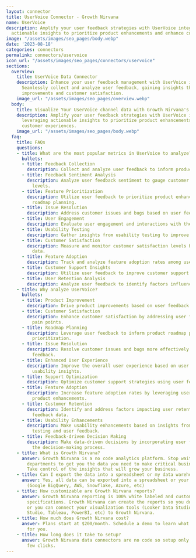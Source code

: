 ```yaml
---
layout: connector
title: UserVoice Connector - Growth Nirvana
name: UserVoice
description: Amplify your user feedback strategies with UserVoice integration, leveraging
  actionable insights to prioritize product enhancements and enhance customer experiences.
image: "/assets/images/seo_pages/body.webp"
date: '2023-08-18'
categories: connectors
permalink: connectors/uservoice
icon_url: "/assets/images/seo_pages/connectors/uservoice"
sections:
  overview:
    title: UserVoice Data Connector
    description: Enhance your user feedback management with UserVoice integration.
      Seamlessly collect and analyze user feedback, gaining insights that drive product
      improvements and customer satisfaction.
    image_url: "/assets/images/seo_pages/overview.webp"
  body:
    title: Visualize Your UserVoice channel data with Growth Nirvana's UserVoice Connector
    description: Amplify your user feedback strategies with UserVoice integration,
      leveraging actionable insights to prioritize product enhancements and enhance
      customer experiences.
    image_url: "/assets/images/seo_pages/body.webp"
  faq:
    title: FAQs
    questions:
    - title: What are the most popular metrics in UserVoice to analyze?
      bullets:
      - title: Feedback Collection
        description: Collect and analyze user feedback to inform product decisions.
      - title: Feedback Sentiment Analysis
        description: Analyze user feedback sentiment to gauge customer satisfaction
          levels.
      - title: Feature Prioritization
        description: Utilize user feedback to prioritize product enhancements and
          roadmap planning.
      - title: Issue Resolution
        description: Address customer issues and bugs based on user feedback insights.
      - title: User Engagement
        description: Evaluate user engagement and interactions with the product.
      - title: Usability Testing
        description: Gather insights from usability testing to improve user experience.
      - title: Customer Satisfaction
        description: Measure and monitor customer satisfaction levels based on feedback
          data.
      - title: Feature Adoption
        description: Track and analyze feature adoption rates among users.
      - title: Customer Support Insights
        description: Utilize user feedback to improve customer support strategies.
      - title: User Retention Analysis
        description: Analyze user feedback to identify factors influencing user retention.
    - title: Why analyze UserVoice?
      bullets:
      - title: Product Improvement
        description: Drive product improvements based on user feedback insights.
      - title: Customer Satisfaction
        description: Enhance customer satisfaction by addressing user feedback and
          pain points.
      - title: Roadmap Planning
        description: Leverage user feedback to inform product roadmap planning and
          prioritization.
      - title: Issue Resolution
        description: Resolve customer issues and bugs more effectively based on user
          feedback.
      - title: Enhanced User Experience
        description: Improve the overall user experience based on user feedback and
          usability insights.
      - title: Support Optimization
        description: Optimize customer support strategies using user feedback data.
      - title: Feature Adoption
        description: Increase feature adoption rates by leveraging user feedback for
          product enhancements.
      - title: Customer Retention
        description: Identify and address factors impacting user retention based on
          feedback data.
      - title: Usability Enhancements
        description: Make usability enhancements based on insights from usability
          testing and user feedback.
      - title: Feedback-driven Decision Making
        description: Make data-driven decisions by incorporating user feedback into
          the decision-making process.
    - title: What is Growth Nirvana?
      answer: Growth Nirvana is a no code analytics platform. Stop waiting for other
        departments to get you the data you need to make critical business decisions.
        Take control of the insights that will grow your business.
    - title: Can I export the data into a spreadsheet or my data warehouse?
      answer: Yes, all data can be exported into a spreadsheet or your data warehouse
        (Google BigQuery, AWS, Snowflake, Azure, etc)
    - title: How customizable are Growth Nirvana reports?
      answer: Growth Nirvana reporting is 100% white labeled and customized to your
        specifications. Growth Nirvana can create the reports so you don’t have to
        or you can connect your visualization tools (Looker Data Studio/Google Data
        Studio, Tableau, PowerBI, etc) to Growth Nirvana.
    - title: How much does Growth Nirvana cost?
      answer: Plans start at $200/month. Schedule a demo to learn what plan is best
        for you.
    - title: How long does it take to setup?
      answer: Growth Nirvana data connectors are no code so setup only requires a
        few clicks.
---
```

